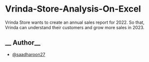 # Vrinda-Store-Analysis-On-Excel
Vrinda Store wants to create an annual sales report for 2022. So that, Vrinda can understand their customers and grow more sales in 2023.

## __ Author__
- [@saadharoon27](https://github.com/saadharoon27)
